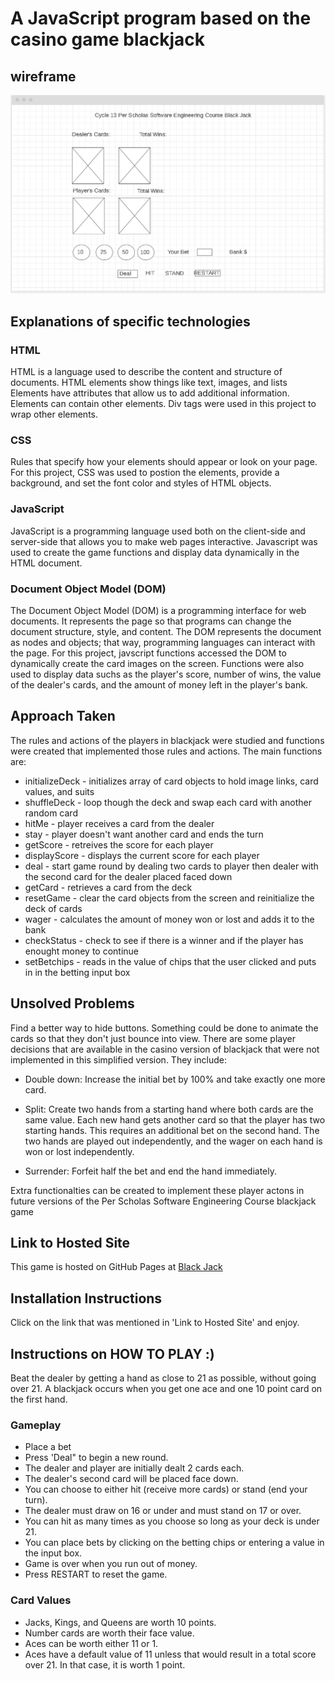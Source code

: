 #  A JavaScript program based on the casino game blackjack
## wireframe
![alt text](https://github.com/jsnmui/blackjackthegame/blob/main/wireframe.jpg  "wire frame")
 

## Explanations of specific technologies 
### HTML 
HTML is a language used to describe the content and structure of documents. HTML elements show things like text, images, and lists
Elements have attributes that allow us to add additional information.  Elements can contain other elements.  Div tags were used in this project to wrap other elements.

### CSS
Rules that specify how your elements should appear or look on your page.
For this project, CSS was used to postion the elements, provide a background, and set the font color and styles of HTML objects.
 
### JavaScript 
JavaScript is a programming language used both on the client-side and server-side that allows you to make web pages interactive.
Javascript was used to create the game functions and display data dynamically in the HTML document.

### Document Object Model (DOM)
The Document Object Model (DOM) is a programming interface for web documents. It represents the page so that programs can change the document structure, style, and content. The DOM represents the document as nodes and objects; that way, programming languages can interact with the page.
For this project, javscript functions accessed the DOM to dynamically create the card images on the screen.
Functions were also used to display data suchs as the player's score, number of wins, the value of the dealer's cards, and the amount of money left in the player's bank.

## Approach Taken
The rules and actions of the players in blackjack were studied and functions were created that implemented those rules and actions.
The main functions are:
*   initializeDeck  - initializes array of card objects to hold image links, card values, and suits
*   shuffleDeck     - loop though the deck and swap each card with another random card
*   hitMe           - player receives a card from the dealer
*   stay            - player doesn't want another card and ends the turn
*   getScore        - retreives the score for each player
*   displayScore    - displays the current score for each player
*   deal            - start game round by dealing two cards to player then dealer with the second card for the dealer placed faced down
*   getCard         - retrieves a card from the deck
*   resetGame       - clear the card objects from the screen and reinitialize the deck of cards
*   wager           - calculates the amount of money won or lost and adds it to the bank
*   checkStatus     - check to see if there is a winner and if the player has enought money to continue
*   setBetchips     - reads in the value of chips that the user clicked and puts in in the betting input box

## Unsolved Problems
Find a better way to hide buttons.
Something could be done to animate the cards so that they don't just bounce into view.
There are some player decisions that are available in the casino version of blackjack that were not implemented in this simplified version.
They include:
*  Double down: Increase the initial bet by 100% and take exactly one more card. 

* Split: Create two hands from a starting hand where both cards are the same value. Each new hand gets another card so that the player has two starting hands. This requires an additional bet on the second hand. The two hands are played out independently, and the wager on each hand is won or lost independently. 

* Surrender: Forfeit half the bet and end the hand immediately. 

Extra functionalties can be created to implement these player actons in future versions of the Per Scholas Software Engineering Course blackjack game 

## Link to Hosted Site
 This game is hosted on GitHub Pages at [Black Jack](https://jsnmui.github.io/blackjackthegame/ "Black Jack Game")

## Installation Instructions
Click on the link that was mentioned in 'Link to Hosted Site' and enjoy.

## Instructions on HOW TO PLAY :)

 Beat the dealer by getting a hand as close to 21 as possible, without going over 21. A blackjack occurs when you get one ace and one 10 point card on the first hand.

### Gameplay
* Place a bet
* Press 'Deal" to begin a new round.
* The dealer and player are initially dealt 2 cards each.
* The dealer's second card will be placed face down.
* You can choose to either hit (receive more cards) or stand (end your turn).
* The dealer must draw on 16 or under and must stand on 17 or over.
* You can hit as many times as you choose so long as your deck is under 21.
* You can place bets by clicking on the betting chips or entering a value in the input box.
* Game is over when you run out of money.
* Press RESTART to reset the game.
### Card Values

* Jacks, Kings, and Queens are worth 10 points.
* Number cards are worth their face value.
* Aces can be worth either 11 or 1.
* Aces have a default value of 11 unless that would result in a total score over 21. In that case, it is worth 1 point.

